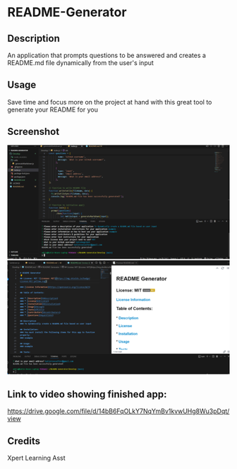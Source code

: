 # README-Generator

## Description
An application that prompts questions to be answered and creates a README.md file dynamically from the user's input 

## Usage
Save time and focus more on the project at hand with this great tool to generate your README for you

## Screenshot
![screenshot for README.md generator application](./Develop/utils/read,me%20screenhot%201.png)
![second for README.md generator application](./Develop/utils/readme%20shot%202.png)

## Link to video showing finished app:
https://drive.google.com/file/d/14bB6FqOLkY7NqYmBv1kvwUHg8Wu3pDqt/view

 
## Credits

Xpert Learning Asst 
